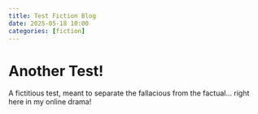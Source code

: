 ```yaml
---
title: Test Fiction Blog
date: 2025-05-18 10:00
categories: [fiction]
---
```

# Another Test!
A fictitious test, meant to separate the fallacious from the factual... right here in my online drama!